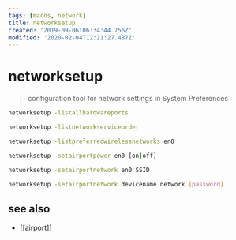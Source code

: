```yaml
---
tags: [macos, network]
title: networksetup
created: '2019-09-06T06:34:44.756Z'
modified: '2020-02-04T12:21:27.487Z'
---
```


# networksetup

> configuration tool for network settings in System Preferences

```sh
networksetup -listallhardwareports

networksetup -listnetworkserviceorder

networksetup -listpreferredwirelessnetworks en0

networksetup -setairportpower en0 [on|off]

networksetup -setairportnetwork en0 SSID

networksetup -setairportnetwork devicename network [password]
```

## see also
- [[airport]]
